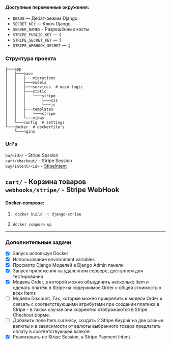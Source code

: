 #### Доступные переменные окружения:

- `DEBUG` — Дебаг-режим Django.
- `SECRET_KEY` — Ключ Django.
- `SERVER_NAMES` - Разрешённые хосты.
- `STRIPE_PUBLIC_KEY` — :)
- `STRIPE_SECRET_KEY` — :)
- `STRIPE_WEBHOOK_SECRET` — :)

### Структура проекта

```
├───app
│   ├───base
│   │   ├───migrations
│   │   ├───models
│   │   ├───services  # main logic
│   │   ├───static
│   │   │   └───stripe
│   │   │       ├───css
│   │   │       └───js
│   │   ├───templates
│   │   │   └───stripe
│   │   └───views
│   └───config  # settings
└───docker  # dockerfile's
    └───nginx
```

### Url's

`bu/<id>/` - Stripe Session \
`cart/checkout/` - Stripe Session \
`buy/intent/<id>` - <ins>StipeIntent</ins>

`cart/` - Корзина товаров \
`webhooks/stripe/` - Stripe WebHook
---

#### Docker-compose:

1. ```bash 
    docker build -t django-stripe
    ```

2.  ```bash
    docker compose up
    ```

---

### Дополнительные задачи

- [X] Запуск используя Docker
- [X] Использование environment variables
- [X] Просмотр Django Моделей в Django Admin панели
- [X] Запуск приложения на удаленном сервере, доступном для тестирования
- [X] Модель Order, в которой можно объединить несколько Item и сделать платёж в Stripe на содержимое Order c общей
  стоимостью всех Items
- [ ] Модели Discount, Tax, которые можно прикрепить к модели Order и связать с соответствующими атрибутами при создании
  платежа в Stripe - в таком случае они корректно отображаются в Stripe Checkout форме.
- [ ] Добавить поле Item.currency, создать 2 Stripe Keypair на две разные валюты и в зависимости от валюты выбранного
  товара предлагать оплату в соответствующей валюте
- [X] Реализовать не Stripe Session, а Stripe Payment Intent.

